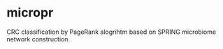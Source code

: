 # micropr
CRC classification by PageRank alogrihtm based on SPRING microbiome network construction.
